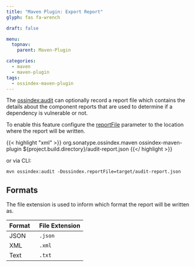 ```yaml
---
title: "Maven Plugin: Export Report"
glyph: fas fa-wrench

draft: false

menu:
  topnav:
    parent: Maven-Plugin

categories:
  - maven
  - maven-plugin
tags:
  - ossindex-maven-plugin
---
```

The [ossindex:audit](audit-mojo.html) can optionally record a report file which contains the details about the
component reports that are used to determine if a dependency is vulnerable or not.

To enable this feature configure the [reportFile](audit-mojo.html#reportFile) parameter to the location where
the report will be written.

{{< highlight "xml" >}}
<plugin>
  <groupId>org.sonatype.ossindex.maven</groupId>
  <artifactId>ossindex-maven-plugin</artifactId>
  <configuration>
    <reportFile>${project.build.directory}/audit-report.json</reportFile>
  </configuration>
</plugin>
{{</ highlight >}}

or via CLI:

    mvn ossindex:audit -Dossindex.reportFile=target/audit-report.json

## Formats

The file extension is used to inform which format the report will be written as.

Format &nbsp; | File Extension
------ | -------------- 
JSON   | `.json`        
XML    | `.xml`         
Text   | `.txt`         
